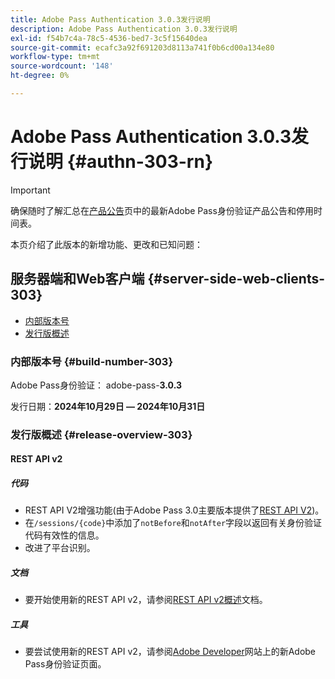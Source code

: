 ```yaml
---
title: Adobe Pass Authentication 3.0.3发行说明
description: Adobe Pass Authentication 3.0.3发行说明
exl-id: f54b7c4a-78c5-4536-bed7-3c5f15640dea
source-git-commit: ecafc3a92f691203d8113a741f0b6cd00a134e80
workflow-type: tm+mt
source-wordcount: '148'
ht-degree: 0%

---
```


# Adobe Pass Authentication 3.0.3发行说明 {#authn-303-rn}

>[!IMPORTANT]
>
> 确保随时了解汇总在[产品公告](/help/authentication/product-announcements.md)页中的最新Adobe Pass身份验证产品公告和停用时间表。

本页介绍了此版本的新增功能、更改和已知问题：

## 服务器端和Web客户端 {#server-side-web-clients-303}

* [内部版本号](#build-number-303)
* [发行版概述](#release-overview-303)

### 内部版本号 {#build-number-303}

Adobe Pass身份验证： adobe-pass-**3.0.3**

发行日期：**2024年10月29日 — 2024年10月31日**

### 发行版概述 {#release-overview-303}

#### REST API v2

##### 代码

* REST API V2增强功能(由于Adobe Pass 3.0主要版本提供了[REST API V2](../integration-guide-programmers/rest-apis/rest-api-v2/apis/rest-api-v2-apis-overview.md))。
* 在`/sessions/{code}`中添加了`notBefore`和`notAfter`字段以返回有关身份验证代码有效性的信息。
* 改进了平台识别。

##### 文档

* 要开始使用新的REST API v2，请参阅[REST API v2概述](../integration-guide-programmers/rest-apis/rest-api-v2/rest-api-v2-overview.md)文档。

##### 工具

* 要尝试使用新的REST API v2，请参阅[Adobe Developer](https://developer.adobe.com/adobe-pass)网站上的新Adobe Pass身份验证页面。

